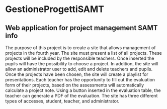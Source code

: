 # GestioneProgettiSAMT
## Web application for project management SAMT info

The purpose of this project is to create a site that allows management of projects in the fourth year. The site must present a list of all projects. These projects will be included by the responsible teachers. Once inserted the pupils will have the possibility to choose a project. In addition, the site will allow an administrator user to add, edit and delete teachers and pupils. Once the projects have been chosen, the site will create a playlist for presentations. Each teacher has the opportunity to fill out the evaluation form of their projects, based on the assessments will automatically calculate a project note. Using a button inserted in the evaluation table, the teacher can generate a PDF of the evaluation. The site has three different types of accesses, student, teacher, and administrator. 
